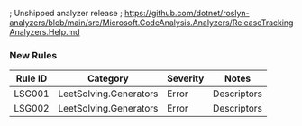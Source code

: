 ﻿; Unshipped analyzer release
; https://github.com/dotnet/roslyn-analyzers/blob/main/src/Microsoft.CodeAnalysis.Analyzers/ReleaseTrackingAnalyzers.Help.md

### New Rules

Rule ID | Category | Severity | Notes
--------|----------|----------|-------
LSG001 | LeetSolving.Generators | Error | Descriptors
LSG002 | LeetSolving.Generators | Error | Descriptors